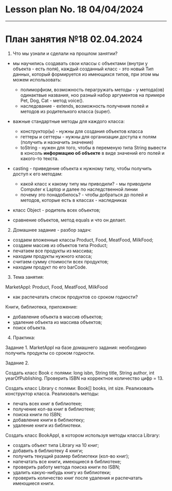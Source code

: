 # Lesson plan No. 18 04/04/2024



---------------------------------

# План занятия №18 02.04.2024

1. Что мы узнали и сделали на прошлом занятии?
- мы научились создавать свои классы с объектами (внутри у объекта - есть поля), 
каждый созданный класс - это новый Тип данных, который формируется из имеющихся типов, при этом мы можем использовать:
  - полиморфизм, возможность перагружать методы - у метода(ов) одинактвые названия, ноо разный набор аргументов
  на примере Pet, Dog, Cat - метод voice().
  - наследование - extends, возможность получения полей и методов из родителького класса (super).

- важные стандартные методы для каждого класса:
  - конструктор(ы) - нужны для создания объектов класса
  - геттеры и сеттеры - нужны для организации доступа к полям (получить и назначить значение) 
  - toString - нужен для того, чтобы в переменую типа String вывести в консоль **информацию об объекте** в виде значений его полей и какого-то текста.  

- casting - приведение объекта к нужному типу, чтобы получить доступ к его методам:
  - какой класс к какому типу мы приводили? - мы приводили Computer к Laptop и далее по наследственной линии 
  - почему это понадобилось? - чтобы добраться до полей и методов, которые есть в классах - наследниках 

- класс Object - родитель всех объектов; 

- сравнение объектов, метод equals и что он делает.

2. Домашнее задание - разбор задач:
- создаем вложенные классы Product, Food, MeatFood, MilkFood;
- создаем массив из объектов типа Product;
- печатаем все продукты из массива;
- находим продукты нужного класса;
- считаем сумму стоимости всех продуктов;
- находим продукт по его barCode.

3. Тема занятия:

MarketAppl:
Product, Food, MeatFood, MilkFood
- как распечатать список продуктов со сроком годности?

Книги, библиотека, приложение:
- добавление объекта в массив объектов;
- удаление объекта из массива объектов;
- поиск объекта.

4. Практика:

Задание 1. 
MarketAppl на базе домашнего задания: необходимо получить продукты со сроком годности.

Задание 2.

Создать класс Book с полями:
long isbn, String title, String author, int yearOfPublishing.
Проверить ISBN на корректное количество цифр = 13.

Создать класс Library с полями:
Book[] books, int size.
Реализовать конструктор класса.
Реализовать методы:
- печать всех книг в библиотеке;
- получение кол-ва книг в библиотеке;
- поиска книги по ISBN;
- добавление книги в библиотеку;
- удаление книги из библиотеки.

Создать класс BookAppl, в котором используя методы класса Library:
- создать объект типа Library на 10 книг;
- добавить в библиотеку 4 книги;
- получить текущий размер библиотеки (кол-во книг);
- напечатать все книги, имеющиеся в библиотеке;
- проверить работу метода поиска книги по ISBN;
- удалить какую-нибудь книгу из библиотеки;
- проверить количество книг после удаления и распечатать имеющиеся книги.



